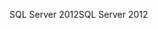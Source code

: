 <span data-ttu-id="0e940-101">SQL Server 2012</span><span class="sxs-lookup"><span data-stu-id="0e940-101">SQL Server 2012</span></span>